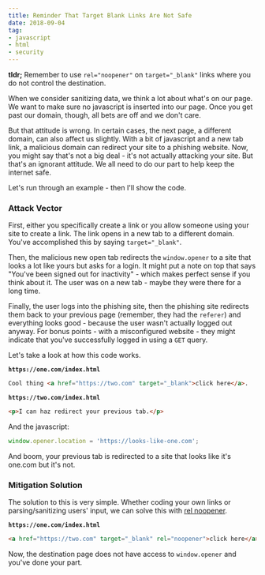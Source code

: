 ```yaml
---
title: Reminder That Target Blank Links Are Not Safe
date: 2018-09-04
tag:
- javascript
- html
- security
---
```

**tldr;** Remember to use `rel="noopener"` on `target="_blank"` links where you do not control the destination.

<!--more-->

When we consider sanitizing data, we think a lot about what's on our page. We want to make sure no javascript is inserted into our page. Once you get past our domain, though, all bets are off and we don't care.

But that attitude is wrong. In certain cases, the next page, a different domain, can also affect us slightly. With a bit of javascript and a new tab link, a malicious domain can redirect your site to a phishing website.  Now, you might say that's not a big deal - it's not actually attacking your site. But that's an ignorant attitude. We all need to do our part to help keep the internet safe.

Let's run through an example - then I'll show the code.

### Attack Vector

First, either you specifically create a link or you allow someone using your site to create a link.  The link opens in a new tab to a different domain.  You've accomplished this by saying `target="_blank"`.  

Then, the malicious new open tab redirects the `window.opener` to a site that looks a lot like yours but asks for a login. It might put a note on top that says "You've been signed out for inactivity" - which makes perfect sense if you think about it. The user was on a new tab - maybe they were there for a long time.  

Finally, the user logs into the phishing site, then the phishing site redirects them back to your previous page (remember, they had the `referer`) and everything looks good - because the user wasn't actually logged out anyway.  For bonus points - with a misconfigured website - they might indicate that you've successfully logged in using a `GET` query.

Let's take a look at how this code works.

**`https://one.com/index.html`**
```html
Cool thing <a href="https://two.com" target="_blank">click here</a>.
```

**`https://two.com/index.html`**
```html
<p>I can haz redirect your previous tab.</p>
```

And the javascript:

```javascript
window.opener.location = 'https://looks-like-one.com';
```

And boom, your previous tab is redirected to a site that looks like it's one.com but it's not.

### Mitigation Solution

The solution to this is very simple.  Whether coding your own links or parsing/sanitizing users' input, we can solve this with [rel noopener](https://developers.google.com/web/tools/lighthouse/audits/noopener).

**`https://one.com/index.html`**
```html
<a href="https://two.com" target="_blank" rel="noopener">click here</a>.
```

Now, the destination page does not have access to `window.opener` and you've done your part.
